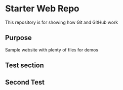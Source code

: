 # Starter Web Repo

This repository is for showing how Git and GitHub work

## Purpose

Sample website with plenty of files for demos

## Test section

## Second Test